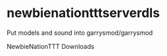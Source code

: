 newbienationtttserverdls
========================
Put models and sound into garrysmod/garrysmod

NewbieNationTTT Downloads
